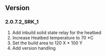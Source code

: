 ## Version

### 2.0.7.2_SRK_1
1. Add inbuild solid state relay for the heatbed
1. Increase Heatbed temperature to 70 *C
1. Set the build area to 120 X * 100 Y
1. Add version handling
